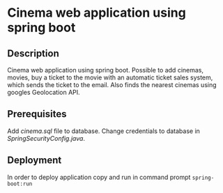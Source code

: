# Cinema web application using spring boot

## Description
Cinema web application using spring boot. Possible to add cinemas, movies, buy a ticket to the movie with an automatic ticket sales system, which sends the ticket to the email. Also finds the nearest cinemas using googles Geolocation API.

## Prerequisites
Add *cinema.sql* file to database. Change credentials to database in *SpringSecurityConfig.java*.


## Deployment
In order to deploy application copy and run in command prompt `spring-boot:run`

